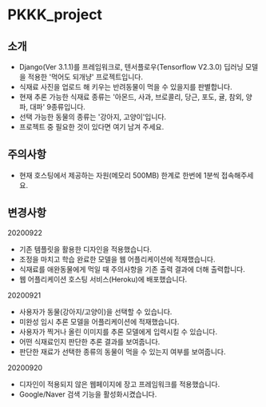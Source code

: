 # PKKK_project

## 소개
  - Django(Ver 3.1.1)를 프레임워크로, 텐서플로우(Tensorflow V2.3.0) 딥러닝 모델을 적용한 '먹어도 되개냥' 프로젝트입니다.
  - 식재료 사진을 업로드 해 키우는 반려동물이 먹을 수 있을지를 판별합니다. 
  - 현재 추론 가능한 식재료 종류는 '아몬드, 사과, 브로콜리, 당근, 포도, 귤, 참외, 양파, 대파' 9종류입니다.
  - 선택 가능한 동물의 종류는 '강아지, 고양이'입니다.
  - 프로젝트 중 필요한 것이 있다면 여기 남겨 주세요. 

## 주의사항
  - 현재 호스팅에서 제공하는 자원(메모리 500MB) 한계로 한번에 1분씩 접속해주세요.

## 변경사항

  20200922
  - 기존 템플릿을 활용한 디자인을 적용했습니다.
  - 조정을 마치고 학습 완료한 모델을 웹 어플리케이션에 적재했습니다.
  - 식재료를 애완동물에게 먹일 때 주의사항을 기존 출력 결과에 더해 출력합니다.
  - 웹 어플리케이션 호스팅 서비스(Heroku)에 배포했습니다.
  
  20200921 
  - 사용자가 동물(강아지/고양이)을 선택할 수 있습니다.
  - 미완성 임시 추론 모델을 어플리케이션에 적재했습니다.
  - 사용자가 찍거나 올린 이미지를 추론 모델에게 입력시킬 수 있습니다.
  - 어떤 식재료인지 판단한 추론 결과를 보여줍니다.
  - 판단한 재료가 선택한 종류의 동물이 먹을 수 있는지 여부를 보여줍니다.
  
  20200920
  - 디자인이 적용되지 않은 웹페이지에 장고 프레임워크를 적용했습니다. 
  - Google/Naver 검색 기능을 활성화시켰습니다.
